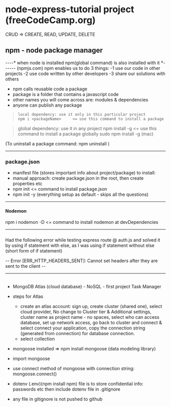 # node-express-tutorial project (freeCodeCamp.org)
CRUD => CREATE, READ, UPDATE, DELETE

## npm - node package manager
----* when node is installed npm(global command) is also installed with it *------ (npmjs.com)
              npm enables us to do 3 things:
-1 use our code in other projects
-2 use code written by other developers
-3 share our solutions with others

* npm calls reusable code a package
* package is a folder that contains a javascript code
* other names you will come across are: modules & dependencies
* anyone can publish any package 


>     local dependency: use it only in this particular project
>     npm i <packageName>     <= use this command to install a package

> global dependency: use it in any project
  npm install -g <packageName>        <= use this command to install a package globally
  sudo npm install -g <packageName>    (mac)

  (To uninstall a package command: npm uninstall <packageName>)

--------------
### package.json
   - manifest file (stores important info about project/package)
        to install:
   - manual approach: create package.json in the root, then create properties etc
   - npm init   <= command to install package.json
   - npm init -y (everything setup as default - skips all the questions)

-----------------
#### Nodemon
npm i nodemon -D    <= command to install nodemon at devDependencies

------------------
##### 

Had the following error while testing express route @ auth.js and solved it by using if statement with else, as I was using if statement without else (short form of if statement)
  
-- Error [ERR_HTTP_HEADERS_SENT]: Cannot set headers after they are sent to the client --

-------------------
######
- MongoDB  Atlas (cloud database) - NoSQL              - first project Task Manager
- steps for Atlas
    * create an atlas account: sign up, create cluster (shared one), select cloud provider, No change to Cluster tier & Additional settings, cluster name as project name - no spaces, select who can access database, set up network access, go back to cluster and connect & select connect your application, copy the connection string (generated from connection) for database connection.
    * select collection

- mongoose installed => npm install mongoose      (data modeling library)
- import mongoose
- use connect method of mongoose with connection string: mongoose.connect()
- dotenv (.env)(npm install npm) file is to store confidential info: passwords etc then include dotenv file in .gitignore
- any file in gitignore is not pushed to github
